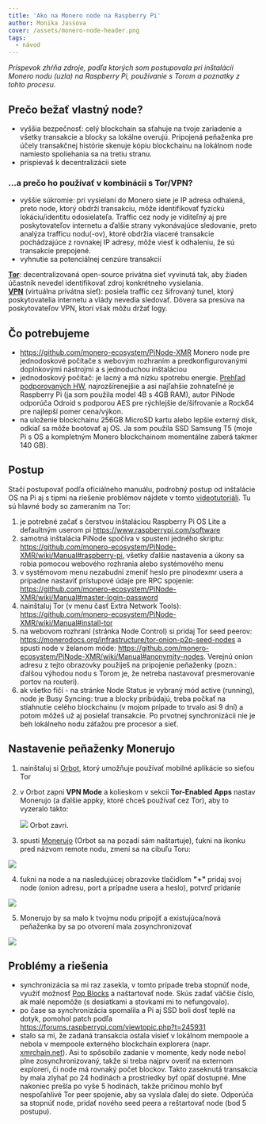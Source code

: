 ```yaml
---
title: 'Ako na Monero node na Raspberry Pi'
author: Monika Jassova
cover: /assets/monero-node-header.png
tags:
  - návod
---
```


*Príspevok zhŕňa zdroje, podľa ktorých som postupovala pri inštalácii Monero nodu (uzla) na Raspberry Pi, používanie s Torom a poznatky z tohto procesu.*

## Prečo bežať vlastný node?
- vyššia bezpečnosť: celý blockchain sa sťahuje na tvoje zariadenie a všetky transakcie a blocky sa lokálne overujú. Pripojená peňaženka pre účely transakčnej histórie skenuje kópiu blockchainu na lokálnom node namiesto spoliehania sa na tretiu stranu.
- prispievaš k decentralizácii siete

### ...a prečo ho používať v kombinácii s Tor/VPN?
- vyššie súkromie: pri vysielaní do Monero siete je IP adresa odhalená, preto node, ktorý obdrží transakciu, môže identifikovať fyzickú lokáciu/identitu odosielateľa. Traffic cez nody je viditeľný aj pre poskytovateľov internetu a ďalšie strany vykonávajúce sledovanie, preto analýza trafficu nodu(-ov), ktoré obdržia viaceré transakcie pochádzajúce z rovnakej IP adresy, môže viesť k odhaleniu, že sú transakcie prepojené.
- vyhnutie sa potenciálnej cenzúre transakcií

**[Tor](https://sk.wikipedia.org/wiki/Tor_(sie%C5%A5))**: decentralizovaná open-source privátna sieť vyvinutá tak, aby žiaden účastník nevedel identifikovať zdroj konkrétneho vysielania.</br>
**[VPN](https://sk.wikipedia.org/wiki/Virtu%C3%A1lna_priv%C3%A1tna_sie%C5%A5)** (virtuálna privátna sieť): posiela traffic cez šifrovaný tunel, ktorý poskytovatelia internetu a vlády nevedia sledovať. Dôvera sa presúva na poskytovateľov VPN, ktorí však môžu držať logy.

## Čo potrebujeme
- https://github.com/monero-ecosystem/PiNode-XMR Monero node pre jednodoskové počítače s webovým rozhraním a predkonfigurovanými doplnkovými nástrojmi a s jednoduchou inštaláciou
- jednodoskový počítač: je lacný a má nízku spotrebu energie. [Prehľad podporovaných HW](https://github.com/monero-ecosystem/PiNode-XMR/wiki/Hardware#hardware), najrozšírenejšie a asi najľahšie zohnateľné je Raspberry Pi (ja som použila model 4B s 4GB RAM), autor PiNode odporúča Odroid s podporou AES pre rýchlejšie de/šifrovanie a Rock64 pre najlepší pomer cena/výkon.
- na uloženie blockchainu 256GB MicroSD kartu alebo lepšie externý disk, odkiaľ sa môže bootovať aj OS. Ja som použila SSD Samsung T5 (moje Pi s OS a kompletným Monero blockchainom momentálne zaberá takmer 140 GB).

## Postup
Stačí postupovať podľa oficiálneho manuálu, podrobný postup od inštalácie OS na Pi aj s tipmi na riešenie problémov nájdete v tomto [videotutoriáli](https://www.youtube.com/watch?v=riK8t_4llXw). Tu sú hlavné body so zameraním na Tor:
1. je potrebné začať s čerstvou inštaláciou Raspberry Pi OS Lite a defaultným userom pi https://www.raspberrypi.com/software
2. samotná inštalácia PiNode spočíva v spustení jedného skriptu: https://github.com/monero-ecosystem/PiNode-XMR/wiki/Manual#raspberry-pi, všetky ďalšie nastavenia a úkony sa robia pomocou webového rozhrania alebo systémového menu
3. v systémovom menu nezabudni zmeniť heslo pre pinodexmr usera a prípadne nastaviť prístupové údaje pre RPC spojenie: https://github.com/monero-ecosystem/PiNode-XMR/wiki/Manual#master-login-password
4. nainštaluj Tor (v menu časť Extra Network Tools): https://github.com/monero-ecosystem/PiNode-XMR/wiki/Manual#install-tor
5. na webovom rozhraní (stránka Node Control) si pridaj Tor seed peerov: https://monerodocs.org/infrastructure/tor-onion-p2p-seed-nodes a spusti node v želanom móde: https://github.com/monero-ecosystem/PiNode-XMR/wiki/Manual#anonymity-nodes. Verejnú onion adresu z tejto obrazovky použiješ na pripojenie peňaženky (pozn.: ďalšou výhodou nodu s Torom je, že netreba nastavovať presmerovanie portov na routeri).
6. ak všetko fičí - na stránke Node Status je vybraný mód active (running), node je Busy Syncing: true a blocky pribúdajú, treba počkať na stiahnutie celého blockchainu (v mojom prípade to trvalo asi 9 dní) a potom môžeš už aj posielať transakcie. Po prvotnej synchronizácii nie je beh lokálneho nodu záťažou pre procesor a sieť.

## Nastavenie peňaženky Monerujo
1. nainštaluj si [Orbot](https://guardianproject.info/apps/org.torproject.android), ktorý umožňuje používať mobilné aplikácie so sieťou Tor
2. v Orbot zapni **VPN Mode** a kolieskom v sekcii **Tor-Enabled Apps** nastav Monerujo (a ďalšie appky, ktoré chceš používať cez Tor), aby to vyzeralo takto:

   ![](/assets/monero-node-orbot.png)
   Orbot zavri.
3. spusti [Monerujo](https://www.monerujo.io) (Orbot sa na pozadí sám naštartuje), ťukni na ikonku pred názvom remote nodu, zmení sa na cibuľu Toru:

![](/assets/monero-node-01-02.jpg)

4. ťukni na node a na nasledujúcej obrazovke tlačidlom **"+"** pridaj svoj node (onion adresu, port a prípadne usera a heslo), potvrď pridanie

![](/assets/monero-node-03.jpg)

5. Monerujo by sa malo k tvojmu nodu pripojiť a existujúca/nová peňaženka by sa po otvorení mala zosynchronizovať

![](/assets/monero-node-04-05.jpg)

## Problémy a riešenia
- synchronizácia sa mi raz zasekla, v tomto prípade treba stopnúť node, využiť možnosť [Pop Blocks](https://github.com/monero-ecosystem/PiNode-XMR/wiki/Manual#pop-blocks) a naštartovať node. Skús zadať väčšie číslo, ak malé nepomôže (s desiatkami a stovkami mi to nefungovalo).
- po čase sa synchronizácia spomalila a Pi aj SSD boli dosť teplé na dotyk, pomohol patch podľa https://forums.raspberrypi.com/viewtopic.php?t=245931
- stalo sa mi, že zadaná transakcia ostala visieť v lokálnom mempoole a nebola v mempoole externého blockchain explorera (napr. [xmrchain.net](https://xmrchain.net)). Asi to spôsobilo zadanie v momente, kedy node nebol plne zosynchronizovaný, takže si treba najprv overiť na externom exploreri, či node má rovnaký počet blockov. Takto zaseknutá transakcia by mala zlyhať po 24 hodinách a prostriedky byť opäť dostupné. Mne nakoniec prešla po vyše 5 hodinách, takže príčinou mohlo byť nespoľahlivé Tor peer spojenie, aby sa vyslala ďalej do siete. Odporúča sa stopnúť node, pridať nového seed peera a reštartovať node (bod 5 postupu).
